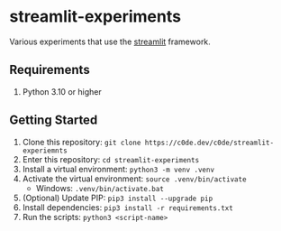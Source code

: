 # streamlit-experiments

Various experiments that use the [streamlit](https://streamlit.io) framework.

## Requirements

1. Python 3.10 or higher

## Getting Started

1. Clone this repository: `git clone https://c0de.dev/c0de/streamlit-experiemnts`
1. Enter this repository: `cd streamlit-experiments`
1. Install a virtual environment: `python3 -m venv .venv`
1. Activate the virtual environment: `source .venv/bin/activate`
    - Windows: `.venv/bin/activate.bat`
1. (Optional) Update PIP: `pip3 install --upgrade pip`
1. Install dependencies: `pip3 install -r requirements.txt`
1. Run the scripts: `python3 <script-name>`
